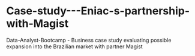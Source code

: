 # Case-study---Eniac-s-partnership-with-Magist
Data-Analyst-Bootcamp - Business case study evaluating possible expansion into the Brazilian market with partner Magist
